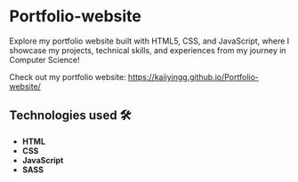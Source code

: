 # Portfolio-website

Explore my portfolio website built with HTML5, CSS, and JavaScript, where I showcase my projects, technical skills, and experiences from my journey in Computer Science!

Check out my portfolio website: https://kaiiyingg.github.io/Portfolio-website/  

## Technologies used 🛠️

- **HTML** 
- **CSS** 
- **JavaScript** 
- **SASS** 
